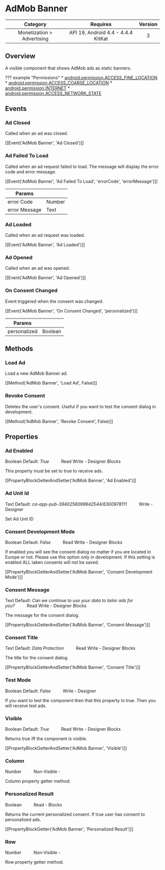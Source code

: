 # AdMob Banner

| Category | Requires | Version |
|:--------:|:-------:|:--------:|
|Monetization > Advertising|API 19, Android 4.4 - 4.4.4 KitKat|3|

## Overview

A visible component that shows AdMob ads as static banners.

??? example "Permissions"
    * [android.permission.ACCESS_FINE_LOCATION](https://developer.android.com/reference/android/Manifest.permission.html#android.permission.ACCESS_FINE_LOCATION)
    * [android.permission.ACCESS_COARSE_LOCATION](https://developer.android.com/reference/android/Manifest.permission.html#android.permission.ACCESS_COARSE_LOCATION)
    * [android.permission.INTERNET](https://developer.android.com/reference/android/Manifest.permission.html#android.permission.INTERNET)
    * [android.permission.ACCESS_NETWORK_STATE](https://developer.android.com/reference/android/Manifest.permission.html#android.permission.ACCESS_NETWORK_STATE)


## Events

### Ad Closed

Called when an ad was closed.

[[Event('AdMob Banner', 'Ad Closed')]]

### Ad Failed To Load

Called when an ad request failed to load. The message will display the error code and error message.

[[Event('AdMob Banner', 'Ad Failed To Load', 'errorCode', 'errorMessage')]]

| Params | []() |
|--------|------|
|error Code|<span class="chip chip-number">Number</span>|
|error Message|<span class="chip chip-text">Text</span>|


### Ad Loaded

Called when an ad request was loaded.

[[Event('AdMob Banner', 'Ad Loaded')]]

### Ad Opened

Called when an ad was opened.

[[Event('AdMob Banner', 'Ad Opened')]]

### On Consent Changed

Event triggered when the consent was changed.

[[Event('AdMob Banner', 'On Consent Changed', 'personalized')]]

| Params | []() |
|--------|------|
|personalized|<span class="chip chip-boolean">Boolean</span>|


## Methods

### Load Ad

Load a new AdMob Banner ad.

[[Method('AdMob Banner', 'Load Ad', False)]]

### Revoke Consent

Deletes the user's consent. Useful if you want to test the consent dialog in development.

[[Method('AdMob Banner', 'Revoke Consent', False)]]

## Properties

### Ad Enabled

<span class="chip chip-boolean">Boolean</span> <span class="chip chip-boolean">Default: <i>True</i></span>&nbsp;&nbsp;&nbsp;&nbsp;&nbsp;&nbsp;&nbsp;&nbsp;&nbsp;&nbsp;<span class="chip chip-rw">Read</span> <span class="chip chip-rw">Write</span> - <span class="chip chip-bd">Designer</span> <span class="chip chip-bd">Blocks</span> 

This property must be set to true to receive ads.

[[PropertyBlockGetterAndSetter('AdMob Banner', 'Ad Enabled')]]

### Ad Unit Id

<span class="chip chip-text">Text</span> <span class="chip chip-text">Default: <i>ca-app-pub-3940256099942544/6300978111</i></span>&nbsp;&nbsp;&nbsp;&nbsp;&nbsp;&nbsp;&nbsp;&nbsp;&nbsp;&nbsp;<span class="chip chip-rw">Write</span> - <span class="chip chip-bd">Designer</span> 

Set Ad Unit ID

### Consent Development Mode

<span class="chip chip-boolean">Boolean</span> <span class="chip chip-boolean">Default: <i>False</i></span>&nbsp;&nbsp;&nbsp;&nbsp;&nbsp;&nbsp;&nbsp;&nbsp;&nbsp;&nbsp;<span class="chip chip-rw">Read</span> <span class="chip chip-rw">Write</span> - <span class="chip chip-bd">Designer</span> <span class="chip chip-bd">Blocks</span> 

If enabled you will see the consent dialog no matter if you are located in Europe or not. Please use this option only in development. If this setting is enabled ALL taken consents will not be saved.

[[PropertyBlockGetterAndSetter('AdMob Banner', 'Consent Development Mode')]]

### Consent Message

<span class="chip chip-text">Text</span> <span class="chip chip-text">Default: <i>Can we continue to use your data to tailor ads for you?</i></span>&nbsp;&nbsp;&nbsp;&nbsp;&nbsp;&nbsp;&nbsp;&nbsp;&nbsp;&nbsp;<span class="chip chip-rw">Read</span> <span class="chip chip-rw">Write</span> - <span class="chip chip-bd">Designer</span> <span class="chip chip-bd">Blocks</span> 

The message for the consent dialog.

[[PropertyBlockGetterAndSetter('AdMob Banner', 'Consent Message')]]

### Consent Title

<span class="chip chip-text">Text</span> <span class="chip chip-text">Default: <i>Data Protection</i></span>&nbsp;&nbsp;&nbsp;&nbsp;&nbsp;&nbsp;&nbsp;&nbsp;&nbsp;&nbsp;<span class="chip chip-rw">Read</span> <span class="chip chip-rw">Write</span> - <span class="chip chip-bd">Designer</span> <span class="chip chip-bd">Blocks</span> 

The title for the consent dialog.

[[PropertyBlockGetterAndSetter('AdMob Banner', 'Consent Title')]]

### Test Mode

<span class="chip chip-boolean">Boolean</span> <span class="chip chip-boolean">Default: <i>False</i></span>&nbsp;&nbsp;&nbsp;&nbsp;&nbsp;&nbsp;&nbsp;&nbsp;&nbsp;&nbsp;<span class="chip chip-rw">Write</span> - <span class="chip chip-bd">Designer</span> 

If you want to test the component then that this property to true. Then you will receive test ads.

### Visible

<span class="chip chip-boolean">Boolean</span> <span class="chip chip-boolean">Default: <i>True</i></span>&nbsp;&nbsp;&nbsp;&nbsp;&nbsp;&nbsp;&nbsp;&nbsp;&nbsp;&nbsp;<span class="chip chip-rw">Read</span> <span class="chip chip-rw">Write</span> - <span class="chip chip-bd">Designer</span> <span class="chip chip-bd">Blocks</span> 

Returns true iff the component is visible.

[[PropertyBlockGetterAndSetter('AdMob Banner', 'Visible')]]

### Column

<span class="chip chip-number">Number</span>&nbsp;&nbsp;&nbsp;&nbsp;&nbsp;&nbsp;&nbsp;&nbsp;&nbsp;&nbsp;<span class="chip chip-rw">Non-Visible</span> - 

Column property getter method.

### Personalized Result

<span class="chip chip-boolean">Boolean</span>&nbsp;&nbsp;&nbsp;&nbsp;&nbsp;&nbsp;&nbsp;&nbsp;&nbsp;&nbsp;<span class="chip chip-rw">Read</span> - <span class="chip chip-bd">Blocks</span> 

Returns the current personalized consent. If true user has consent to personalized ads.

[[PropertyBlockGetter('AdMob Banner', 'Personalized Result')]]

### Row

<span class="chip chip-number">Number</span>&nbsp;&nbsp;&nbsp;&nbsp;&nbsp;&nbsp;&nbsp;&nbsp;&nbsp;&nbsp;<span class="chip chip-rw">Non-Visible</span> - 

Row property getter method.